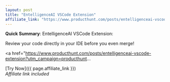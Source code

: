 ```yaml
---
layout: post
title: "EntelligenceAI VSCode Extension"
affiliate_link: "https://www.producthunt.com/posts/entelligenceai-vscode-extension?ref=autoverse&utm_source=autoverse"
---
```


**Quick Summary**: EntelligenceAI VSCode Extension: <p>
            Review your code directly in your IDE before you even merge!
          </p>
          <p>
            <a href="https://www.producthunt.com/posts/entelligenceai-vscode-extension?utm_campaign=producthunt...

[Try Now]({{ page.affiliate_link }})  
*Affiliate link included*
